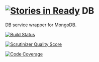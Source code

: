 [![Stories in Ready](https://badge.waffle.io/opine-org/db.png?label=ready&title=Ready)](https://waffle.io/opine-org/db)
DB
==

DB service wrapper for MongoDB.

[![Build Status](https://travis-ci.org/Opine-Org/DB.svg?branch=master)](https://travis-ci.org/Opine-Org/DB)

[![Scrutinizer Quality Score](https://scrutinizer-ci.com/g/Opine-Org/DB/badges/quality-score.png?s=345960c961c6d6da9788d4238c2f9c2a90a29a84)](https://scrutinizer-ci.com/g/Opine-Org/DB/)

[![Code Coverage](https://scrutinizer-ci.com/g/Opine-Org/DB/badges/coverage.png?s=a8bb5c9fd7b98c7c4debb4d88e1064ee5e48f3c4)](https://scrutinizer-ci.com/g/Opine-Org/DB/)